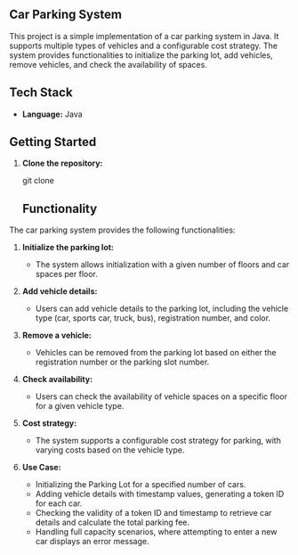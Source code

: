 ## Car Parking System

This project is a simple implementation of a car parking system in Java. It supports multiple types of vehicles and a configurable cost strategy. The system provides functionalities to initialize the parking lot, add vehicles, remove vehicles, and check the availability of spaces.



## Tech Stack

- **Language:** Java




## Getting Started

1. **Clone the repository:**

   git clone 


   ## Functionality

The car parking system provides the following functionalities:

1. **Initialize the parking lot:**
   - The system allows initialization with a given number of floors and car spaces per floor.

2. **Add vehicle details:**
   - Users can add vehicle details to the parking lot, including the vehicle type (car, sports car, truck, bus), registration number, and color.

3. **Remove a vehicle:**
   - Vehicles can be removed from the parking lot based on either the registration number or the parking slot number.

4. **Check availability:**
   - Users can check the availability of vehicle spaces on a specific floor for a given vehicle type.

5. **Cost strategy:**
   - The system supports a configurable cost strategy for parking, with varying costs based on the vehicle type.

6. **Use Case:**
   - Initializing the Parking Lot for a specified number of cars.
   - Adding vehicle details with timestamp values, generating a token ID for each car.
   - Checking the validity of a token ID and timestamp to retrieve car details and calculate the total parking fee.
   - Handling full capacity scenarios, where attempting to enter a new car displays an error message.

